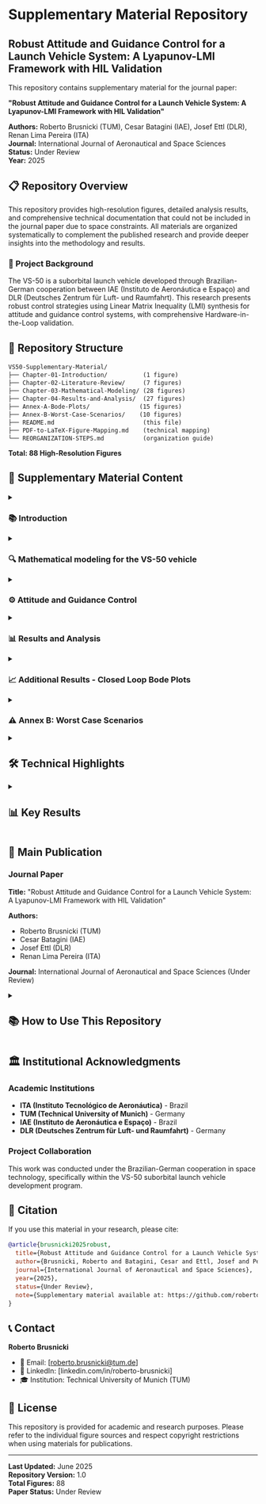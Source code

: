 # Supplementary Material Repository

## Robust Attitude and Guidance Control for a Launch Vehicle System: A Lyapunov-LMI Framework with HIL Validation

This repository contains supplementary material for the journal paper:

**"Robust Attitude and Guidance Control for a Launch Vehicle System: A Lyapunov-LMI Framework with HIL Validation"**

**Authors:** Roberto Brusnicki (TUM), Cesar Batagini (IAE), Josef Ettl (DLR), Renan Lima Pereira (ITA)  
**Journal:** International Journal of Aeronautical and Space Sciences  
**Status:** Under Review  
**Year:** 2025  

## 📋 Repository Overview

This repository provides high-resolution figures, detailed analysis results, and comprehensive technical documentation that could not be included in the journal paper due to space constraints. All materials are organized systematically to complement the published research and provide deeper insights into the methodology and results.

### 🚀 Project Background

The VS-50 is a suborbital launch vehicle developed through Brazilian-German cooperation between IAE (Instituto de Aeronáutica e Espaço) and DLR (Deutsches Zentrum für Luft- und Raumfahrt). This research presents robust control strategies using Linear Matrix Inequality (LMI) synthesis for attitude and guidance control systems, with comprehensive Hardware-in-the-Loop validation.

## 📁 Repository Structure

```
VS50-Supplementary-Material/
├── Chapter-01-Introduction/          (1 figure)
├── Chapter-02-Literature-Review/     (7 figures)  
├── Chapter-03-Mathematical-Modeling/ (28 figures)
├── Chapter-04-Results-and-Analysis/  (27 figures)
├── Annex-A-Bode-Plots/              (15 figures)
├── Annex-B-Worst-Case-Scenarios/    (10 figures)
├── README.md                         (this file)
├── PDF-to-LaTeX-Figure-Mapping.md    (technical mapping)
└── REORGANIZATION-STEPS.md           (organization guide)
```

**Total: 88 High-Resolution Figures**

## 📖 Supplementary Material Content

<details>
<summary> <h3> 📚 Introduction </h3> </summary>

**Content**: Research motivation, problem formulation, control objectives, VS-50 launch vehicle system overview

#### Figure 1.1: VS-50 Launch Vehicle
<p align="center">
<img src="Chapter-01-Introduction/VS-50.png" alt="VS-50 Launch Vehicle" title="VS-50 launch vehicle" style="margin: 0 auto; max-width: 600px">
</p>

**Caption:** VS-50 launch vehicle.

This Brazilian-German cooperative suborbital launch vehicle serves as the test platform for advanced robust control methodologies presented in this research.

</details>

<details>
<summary> <h3> 🔍 Mathematical modeling for the VS-50 vehicle </h3> </summary>

**Content**: State-of-the-art review in launch vehicle control, reference coordinate systems, fundamental mathematical concepts

#### Figure 2.1: IAE Flight Dynamics Reference Systems
<p align="center">
<img src="Chapter-02-Literature-Review/IAE_NRS.png" alt="IAE Navigation Reference System" title="IAE flight dynamics reference systems" style="margin: 0 auto; max-width: 400px">
</p>

**Caption:** IAE flight dynamics reference systems.

#### Figure 2.2: DLR Body and Navigation Reference Systems
<p align="center">
<img src="Chapter-02-Literature-Review/DLR_NRS.png" alt="DLR Navigation Reference System" title="DLR body reference system and navigation reference system" style="margin: 0 auto; max-width: 400px">
</p>

**Caption:** DLR body reference system (BRS) and navigation reference system (NRS) at launchpad.

#### Figure 2.3: Thrust Force Vector
<p align="center">
<img src="Chapter-02-Literature-Review/ThrustForce.png" alt="Thrust Force Representation" title="Thrust force vector with respect to body reference system" style="margin: 0 auto; max-width: 300px">
</p>

**Caption:** Thrust force vector with respect to the body reference system.

#### Figure 2.4: WGS-84 Ellipsoid Reference
<p align="center">
<img src="Chapter-02-Literature-Review/Ellipsoid.png" alt="Earth Ellipsoid Model" title="Ellipsoid reference used for WGS-84" style="margin: 0 auto; max-width: 300px">
</p>

**Caption:** Ellipsoid reference used for WGS-84.

#### Figure 2.5: Payload and Speed Vectors in NRS
<p align="center">
<img src="Chapter-02-Literature-Review/vectors.png" alt="Vector Definitions" title="Payload vector and speed vector represented in NRS" style="margin: 0 auto; max-width: 300px">
</p>

**Caption:** The payload vector $\vec{r}$ and the speed vector $\vec{v}$ represented in the NRS.

#### Figure 2.6: Euler Angles of Rotations
<p align="center">
<img src="Chapter-02-Literature-Review/EulerAngles.png" alt="Euler Angles" title="Euler angles of rotations for attitude description" style="margin: 0 auto; max-width: 300px">
</p>

**Caption:** Euler angles of rotations used to describe rocket's attitude and the velocity vector attitude.

#### Figure 2.7: Aerodynamic Forces Directions
<p align="center">
<img src="Chapter-02-Literature-Review/AoA.png" alt="Angle of Attack Definition" title="Aerodynamic forces directions" style="margin: 0 auto; max-width: 300px">
</p>

**Caption:** Aerodynamic forces directions due to the given payload vector $\vec{r}$ and speed vector $\vec{v}$.

</details>

<details>
<summary> <h3> ⚙️ Attitude and Guidance Control </h3> </summary>

<p align="center">
<img src="Chapter-03-Mathematical-Modeling/ControlLoop.PNG" alt="Control Loop Architecture" title="Control loop block diagram" style="margin: 0 auto; max-width: 500px">
</p>

<p align="center"><strong>Control loop block diagram</strong></p>

<br><br>

<p align="center">
<img src="Chapter-03-Mathematical-Modeling/Table 3dot1 - Control loops and respective cutoff frequencies.PNG" alt="Control Loops Cutoff Frequencies" title="Control loops and respective cutoff frequencies" style="margin: 0 auto; max-width: 600px">
</p>

<p align="center"><strong>Control loops and respective cutoff frequencies</strong></p>

<br><br>

<p align="center">
<img src="Chapter-03-Mathematical-Modeling/BlockDiagram.PNG" alt="Control Block Diagram" title="Attitude control with focus on controller schematic" style="margin: 0 auto; max-width: 400px">
</p>

<p align="center"><strong>Attitude control with focus on controller schematic</strong></p>

<br><br>

<p align="center">
<img src="Chapter-03-Mathematical-Modeling/Phases.png" alt="Flight Phases" title="Different control phases during boosted phase" style="margin: 0 auto; max-width: 400px">
</p>

<p align="center"><strong>Different control phases during the boosted phase of VS-50 from Alcântara</strong></p>

<br><br>

<details>
<summary> <h4> &nbsp;&nbsp;&nbsp;&nbsp;3.1 Vehicle and its subsystems </h4> </summary>

<details>
<summary> <h5> &nbsp;&nbsp;&nbsp;&nbsp;&nbsp;&nbsp;&nbsp;&nbsp;3.1.1 INS system </h5> </summary>

<p align="center">
<img src="Chapter-03-Mathematical-Modeling/DMARS_TF.PNG" alt="DMARS Transfer Function" title="DMARS transfer function" style="margin: 0 auto; max-width: 400px">
</p>

<p align="center"><strong>DMARS transfer function</strong></p>

<br><br>

<p align="center">
<img src="Chapter-03-Mathematical-Modeling/dmarsBode.png" alt="DMARS Frequency Response" title="Bode diagram of INS system DMARS" style="margin: 0 auto; max-width: 400px">
</p>

<p align="center"><strong>Bode diagram of INS system (DMARS)</strong></p>

<br><br>

</details>

<details>
<summary> <h5> &nbsp;&nbsp;&nbsp;&nbsp;&nbsp;&nbsp;&nbsp;&nbsp;3.1.2 TVA system </h5> </summary>

<p align="center">
<img src="Chapter-03-Mathematical-Modeling/TVA_TF.PNG" alt="TVA Transfer Function" title="TVA transfer function" style="margin: 0 auto; max-width: 400px">
</p>

<p align="center"><strong>TVA transfer function</strong></p>

<br><br>

<p align="center">
<img src="Chapter-03-Mathematical-Modeling/TVABode.png" alt="TVA Frequency Response" title="Bode diagram of TVA plant" style="margin: 0 auto; max-width: 400px">
</p>

<p align="center"><strong>Bode diagram of TVA plant</strong></p>

<br><br>

</details>

<details>
<summary> <h5> &nbsp;&nbsp;&nbsp;&nbsp;&nbsp;&nbsp;&nbsp;&nbsp;3.1.3 Rocket system </h5> </summary>

<p align="center">
<img src="Chapter-03-Mathematical-Modeling/RocketDynamics.PNG" alt="Rocket Dynamics" title="Rocket's dynamic schematics" style="margin: 0 auto; max-width: 400px">
</p>

<p align="center"><strong>Rocket's dynamic schematics</strong></p>

<br><br>

<p align="center">
<img src="Chapter-03-Mathematical-Modeling/rocket_TF.PNG" alt="Rocket Transfer Function" title="Rocket attitude transfer function" style="margin: 0 auto; max-width: 400px">
</p>

<p align="center"><strong>Rocket attitude transfer function</strong></p>

<br><br>

<p align="center">
<img src="Chapter-03-Mathematical-Modeling/ATTBode.png" alt="Attitude Bode" title="Bode diagram of simplest version of the rocket's plant" style="margin: 0 auto; max-width: 400px">
</p>

<p align="center"><strong>Bode diagram of simplest version of the rocket's plant</strong></p>

Since all coefficients of the rocket attitude plant (C<sub>TVA</sub>, I<sub>x</sub>, I<sub>y</sub>, C<sub>damp</sub>) are changing over time, it is presented here the simplest version of the attitude transfer function normalized (M<sub>α</sub>=0, M<sub>β</sub> = 1) - which turns it to a simple double integrator.

<br><br>

</details>

<details>
<summary> <h5> &nbsp;&nbsp;&nbsp;&nbsp;&nbsp;&nbsp;&nbsp;&nbsp;3.1.4 Dead times </h5> </summary>

*Dead time analysis and modeling - figures available in complete collection*

</details>

<details>
<summary> <h5> &nbsp;&nbsp;&nbsp;&nbsp;&nbsp;&nbsp;&nbsp;&nbsp;3.1.5 Low pass filter </h5> </summary>

<p align="center">
<img src="Chapter-03-Mathematical-Modeling/LPF_TF.PNG" alt="LPF Transfer Function" title="Low pass filter transfer function" style="margin: 0 auto; max-width: 400px">
</p>

<p align="center"><strong>Low pass filter transfer function</strong></p>

<br><br>

<p align="center">
<img src="Chapter-03-Mathematical-Modeling/LPFBode.png" alt="LPF Bode" title="Bode diagram of the 2nd order low pass filter" style="margin: 0 auto; max-width: 400px">
</p>

<p align="center"><strong>Bode diagram of the 2nd order low pass filter</strong></p>

<br><br>

</details>

</details>

<details>
<summary> <h4> &nbsp;&nbsp;&nbsp;&nbsp;3.2 Design of the gain-scheduled PID controllers </h4> </summary>

<details>
<summary> <h5> &nbsp;&nbsp;&nbsp;&nbsp;&nbsp;&nbsp;&nbsp;&nbsp;3.2.1 Conventional attitude controller </h5> </summary>

<p align="center">
<img src="Chapter-03-Mathematical-Modeling/PID equations.PNG" alt="PID Equations" title="PID controller equations" style="margin: 0 auto; max-width: 400px">
</p>

<p align="center"><strong>PID controller equations</strong></p>

<br><br>

<p align="center">
<img src="Chapter-03-Mathematical-Modeling/OL_ATT_Bode.png" alt="Attitude Open Loop Bode" title="Attitude open loop bode diagrams" style="margin: 0 auto; max-width: 400px">
</p>

<p align="center"><strong>Attitude open loop bode diagrams</strong></p>

<br><br>

<p align="center">
<img src="Chapter-03-Mathematical-Modeling/pidGains.png" alt="PID Gains" title="How the gains of the PID controller changes during the boosted phase" style="margin: 0 auto; max-width: 400px">
</p>

<p align="center"><strong>How the gains of the PID controller changes during the boosted phase of VS-50</strong></p>

<br><br>

<p align="center">
<img src="Chapter-03-Mathematical-Modeling/pid_ctrl.png" alt="PID Control" title="Block diagram for the output-feedback PID control" style="margin: 0 auto; max-width: 400px">
</p>

<p align="center"><strong>Block diagram for the output-feedback PID control</strong></p>

<br><br>

</details>

<details>
<summary> <h5> &nbsp;&nbsp;&nbsp;&nbsp;&nbsp;&nbsp;&nbsp;&nbsp;3.2.2 Proposed attitude controller via LMI synthesis </h5> </summary>

<p align="center">
<img src="Chapter-03-Mathematical-Modeling/Ma_versus_Mb.png" alt="Ma vs Mb" title="Estimation of M_alpha versus M_beta over time" style="margin: 0 auto; max-width: 400px">
</p>

<p align="center"><strong>Estimation of M<sub>α</sub> versus M<sub>β</sub> over time</strong></p>

<br><br>

<p align="center">
<img src="Chapter-03-Mathematical-Modeling/Ma_versus_Mb_with_variations.png" alt="Ma vs Mb with variations" title="Polytope that includes all M_alpha and M_beta values with variations" style="margin: 0 auto; max-width: 400px">
</p>

<p align="center"><strong>Polytope that includes all M<sub>α</sub> and M<sub>β</sub> values, even with ±20% variation</strong></p>

<br><br>

<p align="center">
<img src="Chapter-03-Mathematical-Modeling/robust_IPD_gains.png" alt="Robust Controller Gains" title="Scheduled PID gains obtained for the robust attitude controller" style="margin: 0 auto; max-width: 400px">
</p>

<p align="center"><strong>Scheduled PID gains obtained for the robust attitude controller</strong></p>

<br><br>

</details>

<details>
<summary> <h5> &nbsp;&nbsp;&nbsp;&nbsp;&nbsp;&nbsp;&nbsp;&nbsp;3.2.3 Conventional guidance controller </h5> </summary>

<p align="center">
<img src="Chapter-03-Mathematical-Modeling/ATT_TF.PNG" alt="Attitude Transfer Function" title="Attitude transfer function for guidance controller" style="margin: 0 auto; max-width: 400px">
</p>

<p align="center"><strong>Attitude transfer function for guidance controller</strong></p>

<br><br>

<p align="center">
<img src="Chapter-03-Mathematical-Modeling/GuidanceBlocks.PNG" alt="Guidance Blocks" title="Overview of guidance control loop" style="margin: 0 auto; max-width: 400px">
</p>

<p align="center"><strong>Overview of guidance control loop</strong></p>

<br><br>

<p align="center">
<img src="Chapter-03-Mathematical-Modeling/GuidanceBode.PNG" alt="Guidance Bode" title="Bode diagram for open loop guidance control" style="margin: 0 auto; max-width: 400px">
</p>

<p align="center"><strong>Bode diagram for open loop guidance control - normalized version (M<sub>γ</sub>=1)</strong></p>

<br><br>

<p align="center">
<img src="Chapter-03-Mathematical-Modeling/PID%20GUI%20equations.PNG" alt="PID GUI Equations" title="PID guidance controller equations" style="margin: 0 auto; max-width: 400px">
</p>

<p align="center"><strong>PID guidance controller equations</strong></p>

<br><br>

<p align="center">
<img src="Chapter-03-Mathematical-Modeling/M_gamma.png" alt="M gamma variation" title="Variation of M_gamma over time" style="margin: 0 auto; max-width: 400px">
</p>

<p align="center"><strong>Variation of M<sub>γ</sub> over time</strong></p>

<br><br>

<p align="center">
<img src="Chapter-03-Mathematical-Modeling/Gui_PD_gains.png" alt="Guidance PD Gains" title="Guidance PD gains over time" style="margin: 0 auto; max-width: 400px">
</p>

<p align="center"><strong>Guidance PD gains over time</strong></p>

<br><br>

</details>

<details>
<summary> <h5> &nbsp;&nbsp;&nbsp;&nbsp;&nbsp;&nbsp;&nbsp;&nbsp;3.2.4 Proposed guidance controller via LMI synthesis </h5> </summary>

<p align="center">
<img src="Chapter-03-Mathematical-Modeling/gui_robus_gains.png" alt="Robust Guidance Gains" title="Guidance gains obtained for the elevation" style="margin: 0 auto; max-width: 400px">
</p>

<p align="center"><strong>Guidance gains obtained for the elevation</strong></p>

<br><br>

</details>

</details>

<details>
<summary> <h4> &nbsp;&nbsp;&nbsp;&nbsp;3.3 Hardware-in-the-loop simulations using LABVIEW </h4> </summary>

<p align="center">
<img src="Chapter-03-Mathematical-Modeling/HIL overview.PNG" alt="HIL System Overview" title="Hardware in the loop test overview" style="margin: 0 auto; max-width: 600px">
</p>

<p align="center"><strong>Hardware in the loop test overview</strong></p>

<br><br>

<details>
<summary> <h5> &nbsp;&nbsp;&nbsp;&nbsp;&nbsp;&nbsp;&nbsp;&nbsp;3.3.1 Rocket Plant hardware </h5> </summary>

<p align="center">
<img src="Chapter-03-Mathematical-Modeling/PXI.png" alt="PXI System" title="National Instruments PXI" style="margin: 0 auto; max-width: 400px">
</p>

<p align="center"><strong>National Instruments PXI</strong></p>

<br>

</details>

<details>
<summary> <h5> &nbsp;&nbsp;&nbsp;&nbsp;&nbsp;&nbsp;&nbsp;&nbsp;3.3.2 Motion simulation table </h5> </summary>

<p align="center">
<img src="Chapter-03-Mathematical-Modeling/3-axis%20motion%20simulator%20table%20model%20AC3350" alt="3-axis Motion Simulator" title="3-axis motion simulator table model AC3350" style="margin: 0 auto; max-width: 400px">
</p>

<p align="center"><strong>3-axis motion simulator table model AC3350</strong></p>

<br><br>

<p align="center">
<img src="Chapter-03-Mathematical-Modeling/redtable_spec2.png" alt="Red Table HIL Facility" title="Three axis motion simulator model AC3350" style="margin: 0 auto; max-width: 400px">
</p>

<p align="center"><strong>Three axis motion simulator model AC3350</strong></p>

<br><br>

<p align="center">
<img src="Chapter-03-Mathematical-Modeling/Dynamic%20performance%20and%20control%20accuracy%20of%20AC3350.PNG" alt="AC3350 Performance Table" title="Dynamic performance and control accuracy of AC3350" style="margin: 0 auto; max-width: 600px">
</p>

<p align="center"><strong>Dynamic performance and control accuracy of AC3350</strong></p>

<br><br>

</details>

<details>
<summary> <h5> &nbsp;&nbsp;&nbsp;&nbsp;&nbsp;&nbsp;&nbsp;&nbsp;3.3.3 Inertial Measurement Unit </h5> </summary>

<p align="center">
<img src="Chapter-03-Mathematical-Modeling/DMARS_NRS.png" alt="DMARS Reference System" title="DMARS reference system" style="margin: 0 auto; max-width: 400px">
</p>

<p align="center"><strong>DMARS reference system</strong></p>

<br><br>

<p align="center">
<img src="Chapter-03-Mathematical-Modeling/DMARS.png" alt="DMARS Configuration" title="DMARS with axes-label" style="margin: 0 auto; max-width: 400px">
</p>

<p align="center"><strong>DMARS with axes-label</strong></p>

<br><br>

<p align="center">
<img src="Chapter-03-Mathematical-Modeling/DMARS%20data%20format.PNG" alt="DMARS Data Format" title="DMARS data format" style="margin: 0 auto; max-width: 600px">
</p>

<p align="center"><strong>DMARS data format</strong></p>

<br><br>

</details>

<details>
<summary> <h5> &nbsp;&nbsp;&nbsp;&nbsp;&nbsp;&nbsp;&nbsp;&nbsp;3.3.4 Software description </h5> </summary>

<p align="center">
<img src="Chapter-03-Mathematical-Modeling/dataFlow.PNG" alt="Data Flow" title="Data flow of PXI computer" style="margin: 0 auto; max-width: 400px">
</p>

<p align="center"><strong>Data flow of PXI computer</strong></p>

<br><br>

<p align="center">
<img src="Chapter-03-Mathematical-Modeling/FrontPanel.png" alt="HIL Interface" title="Simulation settings in the front panel user interface" style="margin: 0 auto; max-width: 400px">
</p>

<p align="center"><strong>Simulation settings in the front panel user interface</strong></p>

<br><br>

<p align="center">
<img src="Chapter-03-Mathematical-Modeling/SerialPanel.png" alt="Serial Panel" title="Serial communication information in the front panel user interface" style="margin: 0 auto; max-width: 400px">
</p>

<p align="center"><strong>Serial communication information in the front panel user interface</strong></p>

<br><br>

</details>

</details>

</details>

<details>
<summary> <h3> 📊 Results and Analysis </h3> </summary>

<details>
<summary> <h4> &nbsp;&nbsp;&nbsp;&nbsp;4.1 Results of MATLAB Simulation </h4> </summary>

<details>
<summary> <h5> &nbsp;&nbsp;&nbsp;&nbsp;&nbsp;&nbsp;&nbsp;&nbsp;4.1.1 Open Loop Bode Plot of Conventional Attitude Controller </h5> </summary>

<p align="center">
<img src="Chapter-04-Results-and-Analysis/Cu_ATT_OL_1_21.png" alt="Current ATT OL 1-21" title="Current attitude open loop 1-21 seconds" style="margin: 0 auto; max-width: 400px">
</p>

<p align="center"><strong>Current attitude open loop 1-21 seconds</strong></p>

<br><br>

<p align="center">
<img src="Chapter-04-Results-and-Analysis/Cu_ATT_OL_22_32.png" alt="Current ATT OL 22-32" title="Current attitude open loop 22-32 seconds" style="margin: 0 auto; max-width: 400px">
</p>

<p align="center"><strong>Current attitude open loop 22-32 seconds</strong></p>

<br><br>

<p align="center">
<img src="Chapter-04-Results-and-Analysis/Cu_ATT_OL_33_38.png" alt="Current ATT OL 33-38" title="Current attitude open loop 33-38 seconds" style="margin: 0 auto; max-width: 400px">
</p>

<p align="center"><strong>Current attitude open loop 33-38 seconds</strong></p>

<br><br>

<p align="center">
<img src="Chapter-04-Results-and-Analysis/Cu_ATT_OL_39_71.png" alt="Current ATT OL 39-71" title="Current attitude open loop 39-71 seconds" style="margin: 0 auto; max-width: 400px">
</p>

<p align="center"><strong>Current attitude open loop 39-71 seconds</strong></p>

<br><br>

<p align="center">
<img src="Chapter-04-Results-and-Analysis/Cu_ATT_OL_72_82.png" alt="Current ATT OL 72-82" title="Current attitude open loop 72-82 seconds" style="margin: 0 auto; max-width: 400px">
</p>

<p align="center"><strong>Current attitude open loop 72-82 seconds</strong></p>

<br><br>

</details>

<details>
<summary> <h5> &nbsp;&nbsp;&nbsp;&nbsp;&nbsp;&nbsp;&nbsp;&nbsp;4.1.2 Open Loop Bode Plot of Conventional Guidance Controller </h5> </summary>

<p align="center">
<img src="Chapter-04-Results-and-Analysis/CURRENT_GUI_CL_5_15.png" alt="Current GUI CL 5-15" title="Current guidance closed loop 5-15 seconds" style="margin: 0 auto; max-width: 400px">
</p>

<p align="center"><strong>Current guidance closed loop 5-15 seconds</strong></p>

<br><br>

<p align="center">
<img src="Chapter-04-Results-and-Analysis/CURRENT_GUI_CL_45_75.png" alt="Current GUI CL 45-75" title="Current guidance closed loop 45-75 seconds" style="margin: 0 auto; max-width: 400px">
</p>

<p align="center"><strong>Current guidance closed loop 45-75 seconds</strong></p>

<br><br>

</details>

<details>
<summary> <h5> &nbsp;&nbsp;&nbsp;&nbsp;&nbsp;&nbsp;&nbsp;&nbsp;4.1.3 Open Loop Bode Plot of Proposed Attitude Controller via LMI synthesis </h5> </summary>

<p align="center">
<img src="Chapter-04-Results-and-Analysis/ROBUST_ATT_OL_1_21.png" alt="Robust ATT OL 1-21" title="Robust attitude open loop 1-21 seconds" style="margin: 0 auto; max-width: 400px">
</p>

<p align="center"><strong>Robust attitude open loop 1-21 seconds</strong></p>

<br><br>

<p align="center">
<img src="Chapter-04-Results-and-Analysis/ROBUST_ATT_OL_22_32.png" alt="Robust ATT OL 22-32" title="Robust attitude open loop 22-32 seconds" style="margin: 0 auto; max-width: 400px">
</p>

<p align="center"><strong>Robust attitude open loop 22-32 seconds</strong></p>

<br><br>

<p align="center">
<img src="Chapter-04-Results-and-Analysis/ROBUST_ATT_OL_33_39.png" alt="Robust ATT OL 33-39" title="Robust attitude open loop 33-39 seconds" style="margin: 0 auto; max-width: 400px">
</p>

<p align="center"><strong>Robust attitude open loop 33-39 seconds</strong></p>

<br><br>

<p align="center">
<img src="Chapter-04-Results-and-Analysis/ROBUST_ATT_OL_40_71.png" alt="Robust ATT OL 40-71" title="Robust attitude open loop 40-71 seconds" style="margin: 0 auto; max-width: 400px">
</p>

<p align="center"><strong>Robust attitude open loop 40-71 seconds</strong></p>

<br><br>

<p align="center">
<img src="Chapter-04-Results-and-Analysis/ROBUST_ATT_OL_72_82.png" alt="Robust ATT OL 72-82" title="Robust attitude open loop 72-82 seconds" style="margin: 0 auto; max-width: 400px">
</p>

<p align="center"><strong>Robust attitude open loop 72-82 seconds</strong></p>

<br><br>

</details>

<details>
<summary> <h5> &nbsp;&nbsp;&nbsp;&nbsp;&nbsp;&nbsp;&nbsp;&nbsp;4.1.4 Open Loop Bode Plot of Proposed Guidance Controller via LMI synthesis </h5> </summary>

<p align="center">
<img src="Chapter-04-Results-and-Analysis/ROBUST_GUI_OL_5_15.png" alt="Robust GUI OL 5-15" title="Robust guidance open loop 5-15 seconds" style="margin: 0 auto; max-width: 400px">
</p>

<p align="center"><strong>Robust guidance open loop 5-15 seconds</strong></p>

<br><br>

<p align="center">
<img src="Chapter-04-Results-and-Analysis/ROBUST_GUI_OL_45_75.png" alt="Robust GUI OL 45-75" title="Robust guidance open loop 45-75 seconds" style="margin: 0 auto; max-width: 400px">
</p>

<p align="center"><strong>Robust guidance open loop 45-75 seconds</strong></p>

<br><br>

</details>

</details>

<details>
<summary> <h4> &nbsp;&nbsp;&nbsp;&nbsp;4.2 Results of HIL simulation </h4> </summary>

The HIL Simulations were divided into four steps of development:

- **Phase A**: Using both simulated sensors and simulated actuators
- **Phase B**: Using simulated sensors but real actuator
- **Phase C**: Using real sensors, but simulated actuators
- **Phase D**: Using real hardware for both sensors and actuators

<details>
<summary> <h5> &nbsp;&nbsp;&nbsp;&nbsp;&nbsp;&nbsp;&nbsp;&nbsp;4.2.1 Test matrix </h5> </summary>

During Phase D of the HIL, the following tests were proposed for each disturbance:

- **Roll Rate:**
  - Fixed values of roll rates in steps: 0°/s, 50°/s, 100°/s, 150°/s, 200°/s in both directions
  - Roll rates induced by fins incident angles of 0.05°, 0.10°, 0.15°, 0.20° in both directions

- **Winds:**
  - Winds with constant conditions: 10 m/s, 20 m/s, 30 m/s, 40 m/s from different directions (North, Northeast, East, Southeast, South, Southwest, West, Northwest)
  - Measured wind sets with gust and wind shear up to 40 m/s

- **Nozzle misalignment:**
  - Deflection angle offset from 0.1°, 0.2°, to 0.5°
  - Deflection angle offset of 0.3° and fixed roll rate of 100°/s

- **Nozzle eccentricity:**
  - 0.01 m of nozzle eccentricity, and 0.3° of nozzle misalignment with roll rate of 100°/s

- **Thrust performance variations:**
  - ±10% in thrust magnitude

- **Variations in Moment induced by Aerodynamics:**
  - ±20% in M<sub>α</sub> (angular acceleration due to 1° of angle of attack)

- **Variations in Moment induced by the Nozzle:**
  - ±20% in M<sub>β</sub> (angular acceleration due to 1° of nozzle deflection)

- **M<sub>α</sub>, M<sub>β</sub> and other combinations:**
  - +20% in M<sub>α</sub> and -20% in M<sub>β</sub>
  - State before, with gust and share winds up to 30 m/s added
  - State before, with nozzle misalignment of 0.3° added
  - State before, with nozzle eccentricity of 0.01m added
  - State before, with fins misalignment of 0.1° added
  - State before, including natural oscillations of 20Hz and amplitudes of 3°

<br><br>

**Table: Successful attitude controller tests performed during phase D of HILs**

| # | Control Type | Fins Mis. [°] | Nozzle Ecc. [m] | Nozzle Mis. [°] | Wind Vel. [m/s] | Wind Azi. [°] | M<sub>α</sub> [-] | M<sub>β</sub> [-] |
|---|---|---|---|---|---|---|---|---|
| 1 | Attitude | 0.00 | 0.00 | 0.0 | 0 | 0 | 1.0 | 1.0 |
| 2 | Attitude | 0.05 | 0.00 | 0.0 | 0 | 0 | 1.0 | 1.0 |
| 3 | Attitude | -0.05 | 0.00 | 0.0 | 0 | 0 | 1.0 | 1.0 |
| 4 | Attitude | 0.05 | 0.00 | 0.0 | 10 | -45 | 1.0 | 1.0 |
| 5 | Attitude | 0.05 | 0.00 | 0.0 | 10 | 45 | 1.0 | 1.0 |
| 6 | Attitude | 0.05 | 0.00 | 0.0 | 10 | 135 | 1.0 | 1.0 |
| 7 | Attitude | 0.05 | 0.00 | 0.0 | 10 | 225 | 1.0 | 1.0 |
| 8 | Attitude | 0.05 | 0.00 | 0.0 | 20 | -45 | 1.0 | 1.0 |
| 9 | Attitude | 0.05 | 0.00 | 0.0 | 20 | 45 | 1.0 | 1.0 |
| 10 | Attitude | 0.05 | 0.00 | 0.0 | 20 | 135 | 1.0 | 1.0 |
| 11 | Attitude | 0.05 | 0.00 | 0.0 | 20 | 225 | 1.0 | 1.0 |
| 12 | Attitude | 0.05 | 0.00 | 0.0 | 30 | -45 | 1.0 | 1.0 |
| 13 | Attitude | 0.05 | 0.00 | 0.0 | 30 | 45 | 1.0 | 1.0 |
| 14 | Attitude | 0.05 | 0.00 | 0.0 | 30 | 135 | 1.0 | 1.0 |
| 15 | Attitude | 0.05 | 0.00 | 0.0 | 30 | 225 | 1.0 | 1.0 |
| 16 | Attitude | 0.10 | 0.00 | 0.0 | 20 | -45 | 1.00 | 1.0 |
| 17 | Attitude | 0.15 | 0.00 | 0.0 | 20 | -45 | 1.00 | 1.0 |
| 18 | Attitude | 0.20 | 0.00 | 0.0 | 20 | -45 | 1.00 | 1.0 |
| 19 | Attitude | -0.20 | 0.00 | 0.0 | 20 | -45 | 1.00 | 1.0 |
| 20 | Attitude | 0.20 | 0.00 | 0.2 | 20 | -45 | 1.00 | 1.0 |
| 21 | Attitude | 0.20 | 0.00 | 0.4 | 20 | -45 | 1.00 | 1.0 |
| 22 | Attitude | 0.20 | 0.02 | 0.4 | 20 | -45 | 1.00 | 1.0 |
| 23 | Attitude | 0.20 | 0.00 | 0.4 | wind profile 1 | | 1.00 | 1.0 |
| 24 | Attitude | 0.20 | 0.00 | 0.4 | wind profile 2 | | 1.00 | 1.0 |
| 25 | Attitude | 0.20 | 0.00 | 0.4 | wind profile 4 | | 1.00 | 1.0 |
| 26 | Attitude | 0.20 | 0.02 | 0.4 | 20 | -45 | 1.00 | 1.0 |
| 27 | Attitude | 0.20 | 0.02 | 0.4 | 20 | -45 | 1.20 | 1.0 |
| 28 | Attitude | 0.20 | 0.02 | 0.4 | 20 | -45 | 1.20 | 0.8 |
| 29 | Attitude | 0.20 | 0.02 | 0.4 | 20 | -45 | 1.30 | 0.8 |
| 30 | Attitude | 0.20 | 0.02 | 0.4 | 20 | -45 | 1.35 | 0.8 |

<br><br>

**Table: Successful guidance controller tests performed during phase D of HILs**

| # | Control Type | Fins Mis. [°] | Nozzle Ecc. [m] | Nozzle Mis. [°] | Wind Vel. [m/s] | Wind Azi. [°] | M<sub>α</sub> [-] | M<sub>β</sub> [-] |
|---|---|---|---|---|---|---|---|---|
| 30 | Guidance | 0.20 | 0.02 | 0.4 | 20 | -45 | 1.00 | 1.0 |
| 31 | Guidance | -0.20 | 0.02 | 0.4 | 20 | -45 | 1.20 | 0.8 |
| 32 | Guidance | 0.10 | 0.02 | 0.2 | wind profile 1 | | 1.00 | 1.0 |
| 33 | Guidance | 0.20 | 0.02 | 0.4 | 20 | -45 | 1.35 | 0.8 |
| 34 | Guidance | -0.20 | 0.02 | 0.4 | 20 | -45 | 1.35 | 0.8 |
| 35 | Guidance | 0.10 | 0.02 | 0.4 | 20 | -45 | 1.20 | 1.0 |
| 36 | Guidance | 0.10 | 0.02 | 0.4 | 20 | | 1.20 | 1.0 |
| 37 | Guidance | 0.10 | 0.02 | 0.4 | 20 | | 1.20 | 1.0 |
| 38 | Guidance | 0.10 | 0.02 | 0.4 | 20 | | 1.20 | 1.0 |
| 39 | Guidance | 0.10 | 0.02 | 0.2 | wind profile 1 | | 1.20 | 1.0 |
| 40 | Guidance | 0.10 | 0.02 | 0.2 | wind profile 2 | | 1.20 | 1.0 |
| 41 | Guidance | 0.10 | 0.02 | 0.2 | wind profile 4 | | 1.20 | 1.0 |
| 42 | Guidance | 0.20 | 0.02 | 0.4 | 20 | -45 | 1.35 | 0.8 |
| 43 | Guidance | 0.20 | 0.02 | 0.4 | 20 | -45 | 1.35 | 0.8 |
| 44 | Guidance | 0.20 | 0.02 | 0.4 | 20 | -45 | 1.35 | 0.8 |
| 45 | Guidance | 0.20 | 0.02 | 0.4 | 20 | -45 | 1.35 | 0.8 |

<br><br>

</details>

<details>
<summary> <h5> &nbsp;&nbsp;&nbsp;&nbsp;&nbsp;&nbsp;&nbsp;&nbsp;4.2.2 Logged data </h5> </summary>

**Table: Logged data for each trial of attitude and guidance HIL tests**

| Position | Physical Value | Unit | | Position | Physical Value | Unit |
|----------|----------------|------|---|----------|----------------|------|
| 0 | Time | s | | 27 | Yaw DMARS | ° |
| 1 | Latitude Sim | ° | | 28 | Roll DMARS | ° |
| 2 | Longitude Sim | ° | | 29 | Pitch Stream sim | ° |
| 3 | Altitude Sim | m | | 30 | Yaw Stream sim | ° |
| 4 | Velocity North Sim | m/s | | 31 | Oil Consumption sim | L |
| 5 | Velocity East Sim | m/s | | 32 | Speed Pitch sim | ° |
| 6 | Velocity Up Sim | m/s | | 33 | Speed Yaw sim | ° |
| 7 | Q0 Sim | - | | 34 | Time motion table | s |
| 8 | Q1 Sim | - | | 35 | Inner P Com | ° |
| 9 | Q2 Sim | - | | 36 | Inner R Com | °/s |
| 10 | Q3 Sim | - | | 37 | Inner Acc Com | °/s² |
| 11 | Pitch Sim | ° | | 38 | Middle P Com | ° |
| 12 | Yaw Sim | ° | | 39 | Middle R Com | °/s |
| 13 | Roll Sim | ° | | 40 | Middle Acc Com | °/s² |
| 14 | Rates Pitch Sim | °/s | | 41 | Outer P Com | ° |
| 15 | Rates Yaw Sim | °/s | | 42 | Outer R Com | °/s |
| 16 | Rates Roll Sim | °/s | | 43 | Outer Acc Com | °/s² |
| 17 | Acc North Sim | m/s² | | 44 | Inner P Mon | ° |
| 18 | Acc West Sim | m/s² | | 45 | Inner R Mon | °/s |
| 19 | Acc Up Sim | m/s² | | 46 | Inner Acc Mon | °/s² |
| 20 | M<sub>α</sub> Sim | °/s² | | 47 | Middle P Mon | ° |
| 21 | M<sub>β</sub> Sim | °/s² | | 48 | Middle R Mon | °/s |
| 22 | AoA pitch | ° | | 49 | Middle Acc Mon | °/s² |
| 23 | AoA yaw | ° | | 50 | Outer P Mon | ° |
| 24 | Act 315 | ° | | 51 | Outer R Mon | °/s |
| 25 | Act 225 | ° | | 52 | Outer Acc Mon | °/s² |
| 26 | Pitch DMARS | ° | | | | |

</details>

<details>
<summary> <h5> &nbsp;&nbsp;&nbsp;&nbsp;&nbsp;&nbsp;&nbsp;&nbsp;4.2.3 Acceptance criteria </h5> </summary>

For each disturbance test of the simulated flight, the criteria used for acceptance were:

■ *When the current disturbance studied is included in the simulation, the rocket should perform a stable flight during the entire boosted phase*.

In the same manner, for each disturbance test, as soon as the rocket could not be controlled during the entire boosted phase of the flight, it was assumed that the maximum limit of the current disturbance being tested was achieved. The criterion used for acceptance at the final stage of the Phase D tests was:

■ *When all the disturbances are included in the simulation, the rocket should perform a stable flight during the entire boosted phase*.

</details>

<details>
<summary> <h5> &nbsp;&nbsp;&nbsp;&nbsp;&nbsp;&nbsp;&nbsp;&nbsp;4.2.4 Result analysis </h5> </summary>

In summary, the successful results achieved are as follows:

• **Roll Rate:**
  - Stable flights achieved with fixed roll rates up to 190 °/s;
  - 0.2 degrees of fin incidents angle resulting in a final roll rate around 190 °/s.

• **Wind:**
  - Stable flights achieved with winds up to 30 m/s from all directions;
  - Fin incident angle of 0.05°, 0.10°, 0.15°, and 0.20° used during the tests;
  - 3 sets of measured wind situation (from Alcântara) had been applied, including gust and shear winds up to 40 m/s, with fin incident angle of 0.1°.

• **Nozzle misalignment:**
  - Nozzle misalignment of 0.4°;
  - Winds up to 20 m/s from all directions included;
  - Fin incident angle up to 0.2° included (final roll rate of 190 °/s).

• **Nozzle eccentricity:**
  - Nozzle eccentricity of 0.02 m included;
  - Nozzle misalignment of 0.4°;
  - Fin incident angle of 0.2°.

• **Motor Performance Variation (M<sub>α</sub>):**
  - -20% of thrust included.

• **Aerodynamic Coefficient Variation (M<sub>β</sub>):**
  - 35% in aerodynamic effects included.

• **INS misalignment:**
  - The controller was able to perform a nominal flight even with a simulated misplacement of the INS of 0.5° in all axes of rotation.

• **Eigen Frequencies:**
  - The filter implemented in the FCC successfully removed the eigenfrequency of 20Hz included in the DMARS attitude data – not inducing rocket natural resonances.

</details>

<details>
<summary> <h5> &nbsp;&nbsp;&nbsp;&nbsp;&nbsp;&nbsp;&nbsp;&nbsp;4.2.5 Performance comparison </h5> </summary>

The cases listed below were the chosen ones from the attitude and guidance HIL test tables to present here as a brief demonstration of the controller's performance. In the next section, both the position and attitude are presented for each case for the entire boosted phase of the flight.

• **Nominal Flight with no Disturbances - Attitude Controller**

| # | Control Type | Fins Mis. [°] | Nozzle Ecc. [m] | Nozzle Mis. [°] | Wind Vel. [m/s] | Wind Azi. [°] | M<sub>α</sub> [-] | M<sub>β</sub> [-] |
|---|--------------|---------------|------------------|------------------|------------------|----------------|---------------------|---------------------|
| 1 | Attitude | 0.00 | 0.00 | 0.0 | 0 | 0 | 1.0 | 1.0 |

<p align="center">
<img src="Chapter-04-Results-and-Analysis/47.png" alt="Nominal Flight Footprint" title="Footprint of nominal flight with no disturbances using attitude" style="margin: 0 auto; max-width: 600px">
</p>

<p align="center"><strong>Footprint of nominal flight with no disturbances using attitude</strong></p>

<br><br>

<p align="center">
<img src="Chapter-04-Results-and-Analysis/48.png" alt="Nominal Flight Altitude" title="Altitude of nominal flight with no disturbances using attitude" style="margin: 0 auto; max-width: 600px">
</p>

<p align="center"><strong>Altitude of nominal flight with no disturbances using attitude</strong></p>

<br><br>

<p align="center">
<img src="Chapter-04-Results-and-Analysis/49.png" alt="DMARS Attitude Nominal" title="DMARS attitude during nominal flight with no disturbances using attitude" style="margin: 0 auto; max-width: 600px">
</p>

<p align="center"><strong>DMARS attitude during nominal flight with no disturbances using attitude</strong></p>

<br><br>

• **Realistic Scenario of Disturbances - Attitude Controller**

| # | Control Type | Fins Mis. [°] | Nozzle Ecc. [m] | Nozzle Mis. [°] | Wind | | M<sub>α</sub> [-] | M<sub>β</sub> [-] |
|---|--------------|---------------|------------------|------------------|------|---|---------------------|---------------------|
| 25 | Attitude | 0.20 | 0.00 | 0.4 | wind profile 4 | | 1.0 | 1.0 |

<p align="center">
<img src="Chapter-04-Results-and-Analysis/50.png" alt="Realistic Attitude Footprint" title="Footprint of realist scenario of disturbances using attitude control" style="margin: 0 auto; max-width: 600px">
</p>

<p align="center"><strong>Footprint of realist scenario of disturbances using attitude control</strong></p>

<br><br>

<p align="center">
<img src="Chapter-04-Results-and-Analysis/51.png" alt="Realistic Attitude Altitude" title="Altitude of realist scenario of disturbances using attitude control" style="margin: 0 auto; max-width: 600px">
</p>

<p align="center"><strong>Altitude of realist scenario of disturbances using attitude control</strong></p>

<br><br>

<p align="center">
<img src="Chapter-04-Results-and-Analysis/52.png" alt="Realistic Attitude Behavior" title="Attitude of realist scenario of disturbances using attitude control" style="margin: 0 auto; max-width: 600px">
</p>

<p align="center"><strong>Attitude of realist scenario of disturbances using attitude control</strong></p>

<br><br>

<p align="center">
<img src="Chapter-04-Results-and-Analysis/53.png" alt="Realistic Attitude Zoom" title="Zoom-in version of previous figure" style="margin: 0 auto; max-width: 600px">
</p>

<p align="center"><strong>Zoom-in version of previous figure</strong></p>

<br><br>

• **Realistic Scenario of Disturbances - Guidance Controller**

| # | Control Type | Fins Mis. [°] | Nozzle Ecc. [m] | Nozzle Mis. [°] | Wind | | M<sub>α</sub> [-] | M<sub>β</sub> [-] |
|---|--------------|---------------|------------------|------------------|------|---|---------------------|---------------------|
| 41 | Guidance | 0.10 | 0.02 | 0.2 | wind profile 4 | | 1.2 | 1.0 |

<p align="center">
<img src="Chapter-04-Results-and-Analysis/58.png" alt="Realistic Guidance Footprint" title="Footprint of realistic scenario of disturbances using guidance control" style="margin: 0 auto; max-width: 600px">
</p>

<p align="center"><strong>Footprint of realistic scenario of disturbances using guidance control</strong></p>

<br><br>

<p align="center">
<img src="Chapter-04-Results-and-Analysis/59.png" alt="Realistic Guidance Altitude" title="Altitude of realistic scenario of disturbances using guidance control" style="margin: 0 auto; max-width: 600px">
</p>

<p align="center"><strong>Altitude of realistic scenario of disturbances using guidance control</strong></p>

<br><br>

<p align="center">
<img src="Chapter-04-Results-and-Analysis/60.png" alt="Realistic Guidance Attitude 1" title="Attitude of realistic scenario of disturbances using guidance control" style="margin: 0 auto; max-width: 600px">
</p>

<p align="center"><strong>Attitude of realistic scenario of disturbances using guidance control</strong></p>

<br><br>

<p align="center">
<img src="Chapter-04-Results-and-Analysis/61.png" alt="Realistic Guidance Attitude 2" title="Attitude of realistic scenario of disturbances using guidance control" style="margin: 0 auto; max-width: 600px">
</p>

<p align="center"><strong>Attitude of realistic scenario of disturbances using guidance control</strong></p>

<br><br>

• **Realistic Scenario of Disturbances - Attitude Controller X Guidance Controller**

| # | Control Type | Fins Mis. [°] | Nozzle Ecc. [m] | Nozzle Mis. [°] | Wind | | M<sub>α</sub> [-] | M<sub>β</sub> [-] |
|---|--------------|---------------|------------------|------------------|------|---|---------------------|---------------------|
| 25 | Attitude | 0.20 | 0.00 | 0.4 | wind profile 4 | | 1.0 | 1.0 |
| 41 | Guidance | 0.10 | 0.02 | 0.2 | wind profile 4 | | 1.2 | 1.0 |

<p align="center">
<img src="Chapter-04-Results-and-Analysis/66.png" alt="Footprint Comparison" title="Footprint comparison of realistic scenario of disturbances" style="margin: 0 auto; max-width: 600px">
</p>

<p align="center"><strong>Footprint comparison of realistic scenario of disturbances</strong></p>

<br><br>

<p align="center">
<img src="Chapter-04-Results-and-Analysis/67.png" alt="Altitude Comparison" title="Altitude comparison of realistic scenario of disturbances" style="margin: 0 auto; max-width: 600px">
</p>

<p align="center"><strong>Altitude comparison of realistic scenario of disturbances</strong></p>

<br><br>

</details>

</details>

</details>

<details>
<summary> <h3> 📈 Additional Results - Closed Loop Bode Plots </h3> </summary>

<details>
<summary> <h4> &nbsp;&nbsp;&nbsp;&nbsp;5.1 Closed Loop Bode Plot of Conventional Attitude Controller </h4> </summary>

<p align="center">
<img src="Chapter-04-Results-and-Analysis/Cu_ATT_CL_1_9.png" alt="Current ATT CL 0-9s" title="Comparison of attitude closed loop Bode Diagram over time (0s - 9s)" style="margin: 0 auto; max-width: 600px">
</p>

<p align="center"><strong>Comparison of attitude closed loop Bode Diagram over time (0s - 9s)</strong></p>

<br><br>

<p align="center">
<img src="Chapter-04-Results-and-Analysis/Cu_ATT_CL_10_21.png" alt="Current ATT CL 10-21s" title="Comparison of attitude closed loop Bode Diagram over time (10s - 21s)" style="margin: 0 auto; max-width: 600px">
</p>

<p align="center"><strong>Comparison of attitude closed loop Bode Diagram over time (10s - 21s)</strong></p>

<br><br>

<p align="center">
<img src="Chapter-04-Results-and-Analysis/Cu_ATT_CL_22_31.png" alt="Current ATT CL 22-31s" title="Comparison of attitude closed loop Bode Diagram over time (22s - 31s)" style="margin: 0 auto; max-width: 600px">
</p>

<p align="center"><strong>Comparison of attitude closed loop Bode Diagram over time (22s - 31s)</strong></p>

<br><br>

<p align="center">
<img src="Chapter-04-Results-and-Analysis/Cu_ATT_CL_32_38.png" alt="Current ATT CL 32-38s" title="Comparison of attitude closed loop Bode Diagram over time (32s - 38s)" style="margin: 0 auto; max-width: 600px">
</p>

<p align="center"><strong>Comparison of attitude closed loop Bode Diagram over time (32s - 38s)</strong></p>

<br><br>

<p align="center">
<img src="Chapter-04-Results-and-Analysis/Cu_ATT_CL_39_72.png" alt="Current ATT CL 39-72s" title="Comparison of attitude closed loop Bode Diagram over time (39s - 72s)" style="margin: 0 auto; max-width: 600px">
</p>

<p align="center"><strong>Comparison of attitude closed loop Bode Diagram over time (39s - 72s)</strong></p>

<br><br>

<p align="center">
<img src="Chapter-04-Results-and-Analysis/Cu_ATT_CL_73_82.png" alt="Current ATT CL 73-82s" title="Comparison of attitude closed loop Bode Diagram over time (73s - 82s)" style="margin: 0 auto; max-width: 600px">
</p>

<p align="center"><strong>Comparison of attitude closed loop Bode Diagram over time (73s - 82s)</strong></p>

<br><br>

</details>

<details>
<summary> <h4> &nbsp;&nbsp;&nbsp;&nbsp;5.2 Closed Loop Bode Plot of Conventional Guidance Controller </h4> </summary>

<p align="center">
<img src="Chapter-04-Results-and-Analysis/CURRENT_GUI_CL_5_15.png" alt="Current GUI CL 5-15s" title="Comparison of guidance closed loop Bode diagram over time (5s - 15s)" style="margin: 0 auto; max-width: 600px">
</p>

<p align="center"><strong>Comparison of guidance closed loop Bode diagram over time (5s - 15s)</strong></p>

<br><br>

<p align="center">
<img src="Chapter-04-Results-and-Analysis/CURRENT_GUI_CL_45_75.png" alt="Current GUI CL 45-75s" title="Comparison of guidance closed loop Bode diagram over time (45s - 75s)" style="margin: 0 auto; max-width: 600px">
</p>

<p align="center"><strong>Comparison of guidance closed loop Bode diagram over time (45s - 75s)</strong></p>

<br><br>

</details>

<details>
<summary> <h4> &nbsp;&nbsp;&nbsp;&nbsp;5.3 Closed Loop Bode Plot of Proposed Attitude Controller </h4> </summary>

**Content**: Closed-loop frequency response analysis for proposed robust attitude control system across all flight phases

*Note: The closed-loop Bode plot figures for the proposed robust attitude controller are referenced in the journal paper but the corresponding figure files are not included in this supplementary material repository.*

</details>

<details>
<summary> <h4> &nbsp;&nbsp;&nbsp;&nbsp;5.4 Closed Loop Bode Plot of Proposed Guidance Controller </h4> </summary>

<p align="center">
<img src="Chapter-04-Results-and-Analysis/ROBUST_GUI_CL_5_15.png" alt="Robust GUI CL 5-15s" title="Comparison of guidance closed loop Bode Diagram over time (5s - 15s)" style="margin: 0 auto; max-width: 600px">
</p>

<p align="center"><strong>Comparison of guidance closed loop Bode Diagram over time (5s - 15s)</strong></p>

<br><br>

<p align="center">
<img src="Chapter-04-Results-and-Analysis/ROBUST_GUI_CL_45_75.png" alt="Robust GUI CL 45-75s" title="Comparison of guidance closed loop Bode Diagram over time (45s - 75s)" style="margin: 0 auto; max-width: 600px">
</p>

<p align="center"><strong>Comparison of guidance closed loop Bode Diagram over time (45s - 75s)</strong></p>

<br><br>

</details>

</details>

<details>
<summary> <h3> ⚠️ Annex B: Worst Case Scenarios </h3> </summary>

**Content**: Mission performance under extreme conditions, worst-case disturbance analysis, robustness verification

#### Extreme Condition Testing
*Controller performance under maximum parameter uncertainties, worst-case wind disturbances, and extreme flight conditions*

#### Robustness Verification
*Validation of controller robustness under challenging scenarios that test the limits of the control system*

*Total: 10 high-resolution figures demonstrating controller performance under worst-case conditions*

</details>

<details>
<summary> <h2> 🛠️ Technical Highlights </h2> </summary>

### Control Methodologies
- **LMI-based Robust Control**: Lyapunov stability guarantees
- **Gain Scheduling**: Adaptation to varying flight conditions  
- **H∞ Control**: Disturbance rejection and robustness
- **PID Control**: Baseline comparison and implementation

### Validation Approach
- **Hardware-in-the-Loop (HIL)**: Real-time validation using actual flight hardware
- **Monte Carlo Simulations**: Statistical performance assessment
- **Worst-Case Analysis**: Robustness verification under extreme conditions

### Key Technologies
- **DMARS Navigation System**: High-precision inertial navigation
- **TVA (Thrust Vector Actuator)**: Primary attitude control actuator
- **Real-Time Implementation**: LabVIEW-based control system

</details>

<details>
<summary> <h2> 📊 Key Results </h2> </summary>

### Performance Improvements
- **Enhanced Robustness**: Superior performance under parameter uncertainties
- **Improved Tracking**: Better attitude and guidance response
- **Extended Stability Margins**: Increased phase and gain margins
- **Validated Performance**: Confirmed through HIL testing

### Innovation Contributions
1. **LMI Synthesis Framework**: Systematic robust controller design
2. **Integrated HIL Validation**: Real hardware testing methodology  
3. **Comprehensive Analysis**: Complete frequency and time domain evaluation
4. **Practical Implementation**: Ready-to-deploy control algorithms

</details>

## 🔗 Main Publication

### Journal Paper
**Title:** "Robust Attitude and Guidance Control for a Launch Vehicle System: A Lyapunov-LMI Framework with HIL Validation"

**Authors:** 
- Roberto Brusnicki (TUM)
- Cesar Batagini (IAE) 
- Josef Ettl (DLR)
- Renan Lima Pereira (ITA)

**Journal:** International Journal of Aeronautical and Space Sciences (Under Review)

<details>
<summary> <h2> 📚 How to Use This Repository </h2> </summary>

### For Researchers
1. **Reference Figures**: All figures are organized systematically with detailed descriptions
2. **High-Resolution Access**: Download original image files for presentations/papers
3. **Detailed Analysis**: Explore comprehensive results beyond journal paper constraints
4. **Methodology Understanding**: Review complete mathematical models and control architectures

### For Students
1. **Learning Resource**: Study control system design methodologies
2. **Implementation Guide**: Reference HIL setup and validation procedures  
3. **Mathematical Foundation**: Access detailed modeling equations and derivations
4. **Performance Analysis**: Understand robustness evaluation techniques

### For Industry
1. **Control Algorithms**: Reference robust control design procedures
2. **Validation Methods**: HIL testing protocols and procedures
3. **Performance Metrics**: Evaluation criteria and benchmarking approaches
4. **Implementation Guidelines**: Practical deployment considerations

</details>

## 🏛️ Institutional Acknowledgments

### Academic Institutions
- **ITA (Instituto Tecnológico de Aeronáutica)** - Brazil
- **TUM (Technical University of Munich)** - Germany  
- **IAE (Instituto de Aeronáutica e Espaço)** - Brazil
- **DLR (Deutsches Zentrum für Luft- und Raumfahrt)** - Germany

### Project Collaboration
This work was conducted under the Brazilian-German cooperation in space technology, specifically within the VS-50 suborbital launch vehicle development program.

## 📄 Citation

If you use this material in your research, please cite:

```bibtex
@article{brusnicki2025robust,
  title={Robust Attitude and Guidance Control for a Launch Vehicle System: A Lyapunov-LMI Framework with HIL Validation},
  author={Brusnicki, Roberto and Batagini, Cesar and Ettl, Josef and Pereira, Renan Lima},
  journal={International Journal of Aeronautical and Space Sciences},
  year={2025},
  status={Under Review},
  note={Supplementary material available at: https://github.com/roberto-brusnicki/VS50-Supplementary-Material}
}
```

## 📞 Contact

**Roberto Brusnicki**  
- 📧 Email: [roberto.brusnicki@tum.de]
- 🔗 LinkedIn: [linkedin.com/in/roberto-brusnicki]
- 🎓 Institution: Technical University of Munich (TUM)

## 📝 License

This repository is provided for academic and research purposes. Please refer to the individual figure sources and respect copyright restrictions when using materials for publications.

---

**Last Updated:** June 2025  
**Repository Version:** 1.0  
**Total Figures:** 88  
**Paper Status:** Under Review 